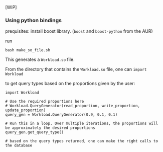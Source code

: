 [WIP]

### Using python bindings

prequisites: install boost library.
(```boost``` and ```boost-python``` from the AUR)

run

```
bash make_so_file.sh
```

This generates a ```Workload.so``` file.

From the directory that contains the    ```Workload.so``` file, one can ```import Workload```

to get query types based on the proportions given by the user:
```
import Workload

# Use the required proportions here
# Workload.QueryGenerator(read_proportion, write_proportion, update_proportion)
query_gen = Workload.QueryGenerator(0.9, 0.1, 0.1)

# Run this in a loop. Over multiple iterations, the proportions will be approximately the desired proportions
query_gen.get_query_type()

# based on the query types returned, one can make the right calls to the database
```
